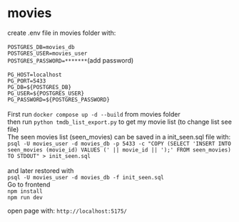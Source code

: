 # movies
create .env file in movies folder with:\
<br>
`POSTGRES_DB=movies_db`\
`POSTGRES_USER=movies_user`\
`POSTGRES_PASSWORD=*******`(add password)\
<br>
`PG_HOST=localhost`\
`PG_PORT=5433`\
`PG_DB=${POSTGRES_DB}`\
`PG_USER=${POSTGRES_USER}`\
`PG_PASSWORD=${POSTGRES_PASSWORD}`\
<br>
First run `docker compose up -d --build` from movies folder\
then run `python tmdb_list_export.py` to get my movie list (to change list see file)\
The seen movies list (seen_movies) can be saved in a init_seen.sql file with:\
`psql -U movies_user -d movies_db -p 5433 -c "COPY (SELECT 'INSERT INTO seen_movies (movie_id) VALUES (' || movie_id || ');' FROM seen_movies) TO STDOUT" > init_seen.sql`\
<br>
and later restored with\
`psql -U movies_user -d movies_db -f init_seen.sql`
<br>
Go to frontend\
`npm install`\
`npm run dev`

open page with:
`http://localhost:5175/`

